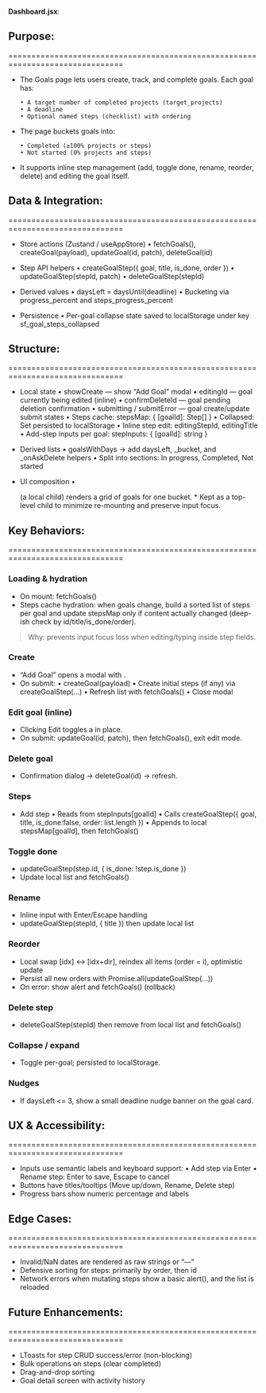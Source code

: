 **Dashboard.jsx**:

## Purpose:
===============================================================================

- The Goals page lets users create, track, and complete goals. Each goal has:

      • A target number of completed projects (target_projects)
      • A deadline
      • Optional named steps (checklist) with ordering

- The page buckets goals into:

      • Completed (≥100% projects or steps)
      • Not started (0% projects and steps)

- It supports inline step management (add, toggle done, rename, reorder, delete) and editing the goal itself.

## Data & Integration:
===============================================================================

- Store actions (Zustand / useAppStore)
      • fetchGoals(), createGoal(payload), updateGoal(id, patch), deleteGoal(id)

- Step API helpers
      • createGoalStep({ goal, title, is_done, order })
      • updateGoalStep(stepId, patch)
      • deleteGoalStep(stepId)

- Derived values
      • daysLeft = daysUntil(deadline)
      • Bucketing via progress_percent and steps_progress_percent

- Persistence
      • Per-goal collapse state saved to localStorage under key sf_goal_steps_collapsed

## Structure:
===============================================================================

- Local state
      • showCreate — show “Add Goal” modal
      • editingId — goal currently being edited (inline)
      • confirmDeleteId — goal pending deletion confirmation
      • submitting / submitError — goal create/update submit states
      • Steps cache: stepsMap: { [goalId]: Step[] }
      • Collapsed: Set<number> persisted to localStorage
      • Inline step edit: editingStepId, editingTitle
      • Add-step inputs per goal: stepInputs: { [goalId]: string }

- Derived lists
      • goalsWithDays → add daysLeft, _bucket, and _onAskDelete helpers
      • Split into sections: In progress, Completed, Not started

- UI composition
      • <Section /> (a local child) renders a grid of goals for one bucket.
        * Kept as a top-level child to minimize re-mounting and preserve input focus.

## Key Behaviors:
===============================================================================

### Loading & hydration
- On mount: fetchGoals()
- Steps cache hydration: when goals change, build a sorted list of steps per goal and update stepsMap only if content actually changed (deep-ish check by id/title/is_done/order).

> Why: prevents input focus loss when editing/typing inside step fields.

### Create
- “Add Goal” opens a modal with <GoalForm />.
- On submit:
      • createGoal(payload)
      • Create initial steps (if any) via createGoalStep(...)
      • Refresh list with fetchGoals()
      • Close modal

### Edit goal (inline)
- Clicking Edit toggles a <GoalForm initial={g} /> in place.
- On submit: updateGoal(id, patch), then fetchGoals(), exit edit mode.

### Delete goal
- Confirmation dialog → deleteGoal(id) → refresh.

### Steps
- Add step
      • Reads from stepInputs[goalId]
      • Calls createGoalStep({ goal, title, is_done:false, order: list.length })
      • Appends to local stepsMap[goalId], then fetchGoals()

### Toggle done
- updateGoalStep(step.id, { is_done: !step.is_done })
- Update local list and fetchGoals()

### Rename
- Inline input with Enter/Escape handling
- updateGoalStep(stepId, { title }) then update local list

### Reorder
- Local swap [idx] <-> [idx+dir], reindex all items (order = i), optimistic update
- Persist all new orders with Promise.all(updateGoalStep(...))
- On error: show alert and fetchGoals() (rollback)

### Delete step
- deleteGoalStep(stepId) then remove from local list and fetchGoals()

### Collapse / expand
- Toggle per-goal; persisted to localStorage.

### Nudges
- If daysLeft <= 3, show a small deadline nudge banner on the goal card.

 ## UX & Accessibility:
 ===============================================================================

- Inputs use semantic labels and keyboard support:
      • Add step via Enter
      • Rename step: Enter to save, Escape to cancel
- Buttons have titles/tooltips (Move up/down, Rename, Delete step)
- Progress bars show numeric percentage and labels

 ## Edge Cases:
 ===============================================================================

- Invalid/NaN dates are rendered as raw strings or “—”
- Defensive sorting for steps: primarily by order, then id
- Network errors when mutating steps show a basic alert(), and the list is reloaded

 ## Future Enhancements:
 ===============================================================================

- LToasts for step CRUD success/error (non-blocking)
- Bulk operations on steps (clear completed)
- Drag-and-drop sorting
- Goal detail screen with activity history